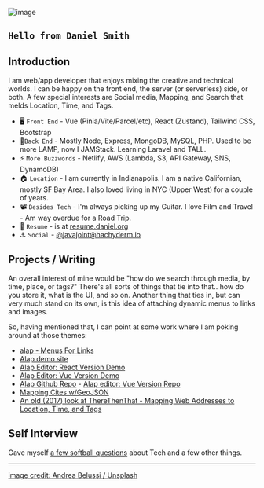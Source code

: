 ![image](https://images.unsplash.com/photo-1575372587186-5012f8886b4e?ixid=MnwxMjA3fDB8MHxwaG90by1wYWdlfHx8fGVufDB8fHx8&ixlib=rb-1.2.1&auto=format&fit=crop&w=1050&q=80)

## `Hello from Daniel Smith`

## Introduction

I am web/app developer that enjoys mixing the creative and technical worlds.  I can be happy on the front end, the server (or serverless) side, or both. A few special interests are Social media, Mapping, and Search that melds Location, Time, and Tags.

* 🖥️ `Front End` - Vue (Pinia/Vite/Parcel/etc), React (Zustand), Tailwind CSS, Bootstrap
* 🔌`Back End` - Mostly Node, Express, MongoDB, MySQL, PHP.  Used to be more LAMP, now I JAMStack.  Learning Laravel and TALL.
* ⚡ `More Buzzwords` - Netlify, AWS (Lambda, S3, API Gateway, SNS, DynamoDB)
* 🏠 `Location` - I am currently in Indianapolis.  I am a native Californian, mostly SF Bay Area.  I also loved living in NYC (Upper West) for a couple of years.
* 📽️ `Besides Tech` - I'm always picking up my Guitar. I love Film and Travel - Am way overdue for a Road Trip.
* 📜 `Resume` - is at [resume.daniel.org](http://resume.daniel.org)
* :anchor: `Social` - [@javajoint@hachyderm.io](https://hachyderm.io/@javajoint)

## Projects / Writing

An overall interest of mine would be "how do we search through media, by time, place, or tags?"  There's all sorts of things that tie into that.. how do you store it, what is the UI, and so on.  Another thing that ties in, but can very much stand on its own, is this idea of attaching dynamic menus to links and images.

So, having mentioned that, I can point at some work where I am poking around at those themes:

* [alap - Menus For Links](https://dev.to/danielsmith/alap-menus-for-links-5e95)
* [Alap demo site](https://alap.info/)
* [Alap Editor: React Version Demo](https://editor-react.alap.info/)
* [Alap Editor: Vue Version Demo](https://editor-vue.alap.info/)
* [Alap Github Repo](https://github.com/DanielSmith/alap) - [Alap editor: Vue Version Repo](https://github.com/DanielSmith/alap-editor-vue)
* [Mapping Cites w/GeoJSON](https://medium.com/js-dojo/how-to-map-cities-with-vue-geojson-and-google-box-set-7d9afd486070)
* [An old (2017) look at ThereThenThat - Mapping Web Addresses to Location, Time, and Tags](https://javajoint.medium.com/therethenthat-mapping-web-addresses-to-location-time-and-tags-december-20-2017-copyright-2003-6df810a0e49a)


<!-- 
## Goals

## Experience
-->

## Self Interview

Gave myself [a few softball questions](interview.md) about Tech and a few other things.

----

<!--
**DanielSmith/danielsmith** is a ✨ _special_ ✨ repository because its `README.md` (this file) appears on your GitHub profile.

Here are some ideas to get you started:

👋 Hi there
- 🔭 I’m currently working on ...
- 🌱 I’m currently learning ...
- 👯 I’m looking to collaborate on ...
- 🤔 I’m looking for help with ...
- 💬 Ask me about ...
- 📫 How to reach me: ...
- 😄 Pronouns: ...
- ⚡ Fun fact: ...


[Projects](projects.md)
-->


[image credit: Andrea Belussi / Unsplash](https://unsplash.com/photos/-cTrOFIF12Q)
